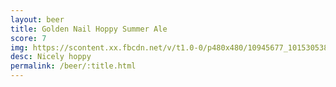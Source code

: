 ```yaml
---
layout: beer
title: Golden Nail Hoppy Summer Ale
score: 7
img: https://scontent.xx.fbcdn.net/v/t1.0-0/p480x480/10945677_10153053839853745_7181309439289874351_n.jpg?oh=d6a39eceda5cbfa584eed86a2abf9b38&oe=5920793E
desc: Nicely hoppy
permalink: /beer/:title.html
---
```

